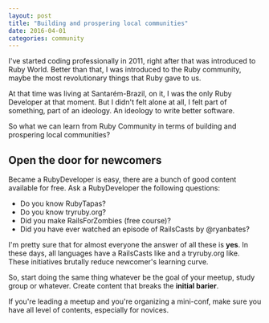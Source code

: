 ```yaml
---
layout: post
title: "Building and prospering local communities"
date: 2016-04-01
categories: community
---
```


I've started coding professionally in 2011, right after that was introduced to
Ruby World. Better than that, I was introduced to the Ruby community, maybe
the most revolutionary things that Ruby gave to us.

At that time was living at Santarém-Brazil, on it, I was the only Ruby Developer
at that moment. But I didn't felt alone at all, I felt part of something, part
of an ideology. An ideology to write better software.

So what we can learn from Ruby Community in terms of building and prospering
local communities?

## Open the door for newcomers

Became a RubyDeveloper is easy, there are a bunch of good content available for
free. Ask a RubyDeveloper the following questions:

* Do you know RubyTapas?
* Do you know tryruby.org?
* Did you make RailsForZombies (free course)?
* Did you have ever watched an episode of RailsCasts by @ryanbates?

I'm pretty sure that for almost everyone the answer of all these is __yes__.
In these days, all languages have a RailsCasts like and a tryruby.org like.
These initiatives brutally reduce newcomer's learning curve.

So, start doing the same thing whatever be the goal of your meetup, study
group or whatever. Create content that breaks the __initial barier__.

If you're leading a meetup and you're organizing a mini-conf, make sure you have
all level of contents, especially for novices.
